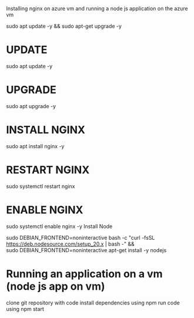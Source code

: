 Installing nginx on azure vm and running a node js application on the azure vm

sudo apt update -y && sudo apt-get upgrade -y

# UPDATE

sudo apt update -y

# UPGRADE

sudo apt upgrade -y

# INSTALL NGINX

sudo apt install nginx -y

# RESTART NGINX

sudo systemctl restart nginx

# ENABLE NGINX

sudo systemctl enable nginx -y
Install Node

sudo DEBIAN_FRONTEND=noninteractive bash -c "curl -fsSL https://deb.nodesource.com/setup_20.x | bash -" && \
sudo DEBIAN_FRONTEND=noninteractive apt-get install -y nodejs

# Running an application on a vm (node js app on vm)

clone git repository with code
install dependencies using npm
run code using npm start
